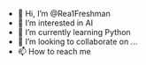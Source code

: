 - 👋 Hi, I’m @Rea1Freshman
- 👀 I’m interested in AI
- 🌱 I’m currently learning Python
- 💞️ I’m looking to collaborate on ...
- 📫 How to reach me 

<!---
Rea1Freshman/Rea1Freshman is a ✨ special ✨ repository because its `README.md` (this file) appears on your GitHub profile.
You can click the Preview link to take a look at your changes.
--->

